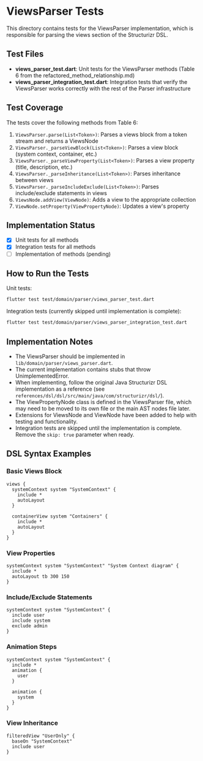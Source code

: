 # ViewsParser Tests

This directory contains tests for the ViewsParser implementation, which is responsible for parsing the views section of the Structurizr DSL.

## Test Files

- **views_parser_test.dart**: Unit tests for the ViewsParser methods (Table 6 from the refactored_method_relationship.md)
- **views_parser_integration_test.dart**: Integration tests that verify the ViewsParser works correctly with the rest of the Parser infrastructure

## Test Coverage

The tests cover the following methods from Table 6:

1. `ViewsParser.parse(List<Token>)`: Parses a views block from a token stream and returns a ViewsNode
2. `ViewsParser._parseViewBlock(List<Token>)`: Parses a view block (system context, container, etc.)
3. `ViewsParser._parseViewProperty(List<Token>)`: Parses a view property (title, description, etc.)
4. `ViewsParser._parseInheritance(List<Token>)`: Parses inheritance between views
5. `ViewsParser._parseIncludeExclude(List<Token>)`: Parses include/exclude statements in views
6. `ViewsNode.addView(ViewNode)`: Adds a view to the appropriate collection
7. `ViewNode.setProperty(ViewPropertyNode)`: Updates a view's property

## Implementation Status

- [x] Unit tests for all methods
- [x] Integration tests for all methods
- [ ] Implementation of methods (pending)

## How to Run the Tests

Unit tests:
```bash
flutter test test/domain/parser/views_parser_test.dart
```

Integration tests (currently skipped until implementation is complete):
```bash
flutter test test/domain/parser/views_parser_integration_test.dart
```

## Implementation Notes

- The ViewsParser should be implemented in `lib/domain/parser/views_parser.dart`.
- The current implementation contains stubs that throw UnimplementedError.
- When implementing, follow the original Java Structurizr DSL implementation as a reference (see `references/dsl/dsl/src/main/java/com/structurizr/dsl/`).
- The ViewPropertyNode class is defined in the ViewsParser file, which may need to be moved to its own file or the main AST nodes file later.
- Extensions for ViewsNode and ViewNode have been added to help with testing and functionality.
- Integration tests are skipped until the implementation is complete. Remove the `skip: true` parameter when ready.

## DSL Syntax Examples

### Basic Views Block

```
views {
  systemContext system "SystemContext" {
    include *
    autoLayout
  }
  
  containerView system "Containers" {
    include *
    autoLayout
  }
}
```

### View Properties

```
systemContext system "SystemContext" "System Context diagram" {
  include *
  autoLayout tb 300 150
}
```

### Include/Exclude Statements

```
systemContext system "SystemContext" {
  include user
  include system
  exclude admin
}
```

### Animation Steps

```
systemContext system "SystemContext" {
  include *
  animation {
    user
  }
  
  animation {
    system
  }
}
```

### View Inheritance

```
filteredView "UserOnly" {
  baseOn "SystemContext"
  include user
}
```